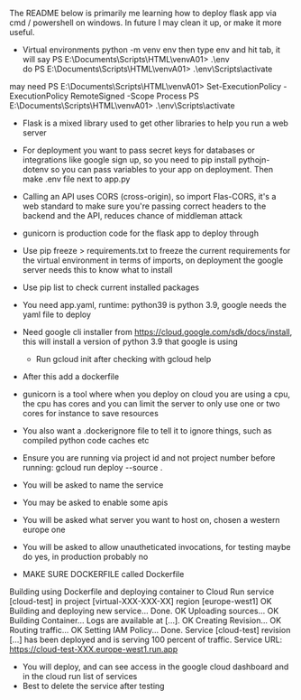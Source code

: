 The README below is primarily me learning how to deploy flask app via cmd / powershell on windows. In future I may clean it up, or make it more useful.

- Virtual environments
python -m venv env
then type env and hit tab, it will say PS E:\Documents\Scripts\HTML\venvA01> .\env\
do PS E:\Documents\Scripts\HTML\venvA01> .\env\Scripts\activate

may need 
PS E:\Documents\Scripts\HTML\venvA01> Set-ExecutionPolicy -ExecutionPolicy RemoteSigned -Scope Process
PS E:\Documents\Scripts\HTML\venvA01> .\env\Scripts\activate

- Flask is a mixed library used to get other libraries to help you run a web server

- For deployment you want to pass secret keys for databases or integrations like google sign up, so you need to pip install pythojn-dotenv so you can pass variables to your app on deployment. Then make .env file next to app.py

- Calling an API uses CORS (cross-origin), so import Flas-CORS, it's a web standard to make sure you're passing correct headers to the backend and the API, reduces chance of middleman attack

- gunicorn is production code for the flask app to deploy through

- Use pip freeze > requirements.txt to freeze the current requirements for the virtual environment in terms of imports, on deployment the google server needs this to know what to install

- Use pip list to check current installed packages

- You need app.yaml, runtime: python39 is python 3.9, google needs the yaml file to deploy

- Need google cli installer from https://cloud.google.com/sdk/docs/install, this will install a version of python 3.9 that google is using
    - Run gcloud init after checking with gcloud help

- After this add a dockerfile

- gunicorn is a tool where when you deploy on cloud you are using a cpu, the cpu has cores and you can limit the server to only use one or two cores for instance to save resources

- You also want a .dockerignore file to tell it to ignore things, such as compiled python code caches etc

- Ensure you are running via project id and not project number before running: gcloud run deploy --source .

- You will be asked to name the service
- You may be asked to enable some apis
- You will be asked what server you want to host on, chosen a western europe one
- You will be asked to allow unautheticated invocations, for testing maybe do yes, in production probably no
- MAKE SURE DOCKERFILE called Dockerfile

Building using Dockerfile and deploying container to Cloud Run service [cloud-test] in project [virtual-XXX-XXX-XX] region [europe-west1]
OK Building and deploying new service... Done.
  OK Uploading sources...
  OK Building Container... Logs are available at [...].
  OK Creating Revision...
  OK Routing traffic...
  OK Setting IAM Policy...
Done.
Service [cloud-test] revision [...] has been deployed and is serving 100 percent of traffic.
Service URL: https://cloud-test-XXX.europe-west1.run.app

- You will deploy, and can see access in the google cloud dashboard and in the cloud run list of services
- Best to delete the service after testing
